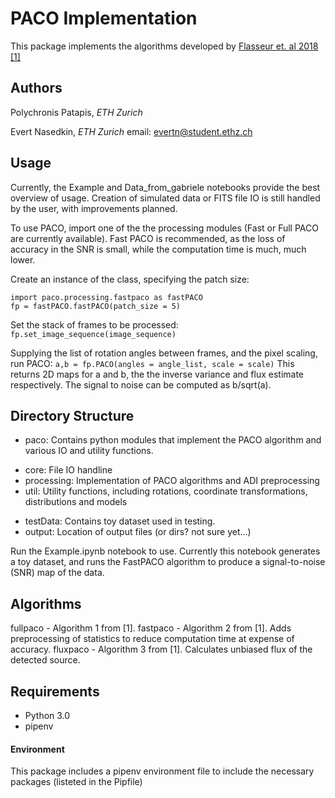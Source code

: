 # PACO Implementation
 
This package implements the algorithms developed by [Flasseur et. al 2018 [1]](https://www.aanda.org/articles/aa/abs/2018/10/aa32745-18/aa32745-18.html)

## Authors
Polychronis Patapis, _ETH Zurich_

Evert Nasedkin, _ETH Zurich_
email: evertn@student.ethz.ch

## Usage
Currently, the Example and Data_from_gabriele notebooks provide the best overview of usage. Creation of simulated data or FITS file IO is still handled by the user, with improvements planned.

To use PACO, import one of the the processing modules (Fast or Full PACO are currently available). Fast PACO is recommended, as the loss of accuracy in the SNR is small, while the computation time is much, much lower.

Create an instance of the class, specifying the patch size:
```
import paco.processing.fastpaco as fastPACO
fp = fastPACO.fastPACO(patch_size = 5)
```

Set the stack of frames to be processed:
```fp.set_image_sequence(image_sequence)```

Supplying the list of rotation angles between frames, and the pixel scaling, run PACO:
```a,b = fp.PACO(angles = angle_list, scale = scale)```
This returns 2D maps for a and b, the the inverse variance and flux estimate respectively. The signal to noise can be computed as b/sqrt(a).

## Directory Structure
* paco: Contains python modules that implement the PACO algorithm and various IO and utility functions.
 - core: File IO handline
 - processing: Implementation of PACO algorithms and ADI preprocessing
 - util: Utility functions, including rotations, coordinate transformations, distributions and models

* testData: Contains toy dataset used in testing.
* output: Location of output files (or dirs? not sure yet...)

Run the Example.ipynb notebook to use. Currently this notebook generates a toy dataset, and runs the FastPACO algorithm to produce a signal-to-noise (SNR) map of the data.

## Algorithms
fullpaco - Algorithm 1 from [1].
fastpaco - Algorithm 2 from [1]. Adds preprocessing of statistics to reduce computation time at expense of accuracy.
fluxpaco - Algorithm 3 from [1]. Calculates unbiased flux of the detected source.

## Requirements
* Python 3.0
* pipenv

#### Environment
This package includes a pipenv environment file to include the necessary packages (listeted in the Pipfile)
